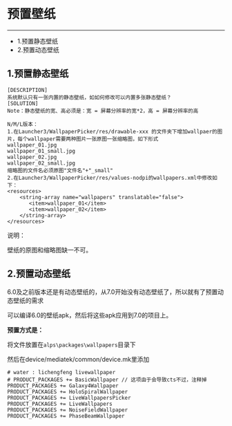 # 预置壁纸
---

* 1.预置静态壁纸
* 2.预置动态壁纸

## 1.预置静态壁纸

	[DESCRIPTION]
	系统默认只有一张内置的静态壁纸，如如何修改可以内置多张静态壁纸？
	[SOLUTION]
	Note：静态壁纸的宽、高必须是：宽 = 屏幕分辨率的宽*2，高 = 屏幕分辨率的高
	 
	N/M/L版本：
	1.在Launcher3/WallpaperPicker/res/drawable-xxx 的文件夹下增加wallpaer的图片，每个wallpaper需要两种图片一张原图一张缩略图，如下形式
	wallpaper_01.jpg
	wallpaper_01_small.jpg
	wallpaper_02.jpg
	wallpaper_02_small.jpg
	缩略图的文件名必须原图"文件名"+"_small"
	2.在Launcher3/WallpaperPicker/res/values-nodpi的wallpapers.xml中修改如下：
	<resources>
	    <string-array name="wallpapers" translatable="false">
	       <item>wallpaper_01</item>
	       <item>wallpaper_02</item>
	    </string-array>
	</resources>

说明：

壁纸的原图和缩略图缺一不可。

## 2.预置动态壁纸

6.0及之前版本还是有动态壁纸的，从7.0开始没有动态壁纸了，所以就有了预置动态壁纸的需求

可以编译6.0的壁纸apk，然后将这些apk应用到7.0的项目上。

**预置方式是：**

将文件放置在`alps\packages\wallpapers`目录下

然后在device/mediatek/common/device.mk里添加

	# water : lichengfeng livewallpaper
	# PRODUCT_PACKAGES += BasicWallpaper // 这项由于会导致cts不过，注释掉
	PRODUCT_PACKAGES += Galaxy4Wallpaper
	PRODUCT_PACKAGES += HoloSpiralWallpaper
	PRODUCT_PACKAGES += LiveWallpapersPicker
	PRODUCT_PACKAGES += LiveWallpapers
	PRODUCT_PACKAGES += NoiseFieldWallpaper
	PRODUCT_PACKAGES += PhaseBeamWallpaper

